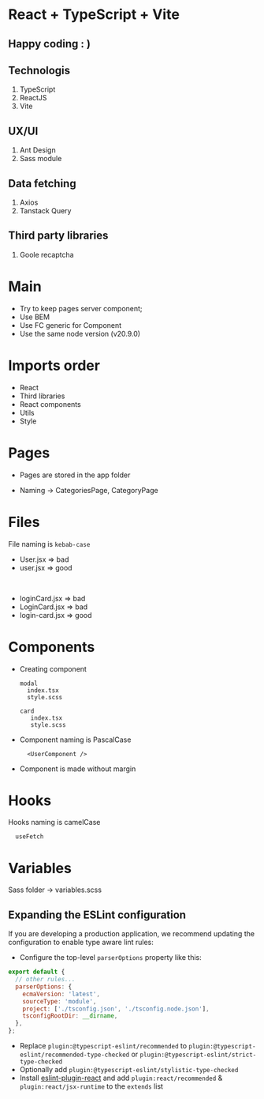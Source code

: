 # React + TypeScript + Vite

## Happy coding : )

## Technologis

1. TypeScript
2. ReactJS
3. Vite

## UX/UI

1. Ant Design
2. Sass module

## Data fetching

1. Axios
2. Tanstack Query

## Third party libraries

1. Goole recaptcha

# Main

- Try to keep pages server component;
- Use BEM
- Use FC generic for Component
- Use the same node version (v20.9.0)

# Imports order

- React
- Third libraries
- React components
- Utils
- Style

# Pages

- Pages are stored in the app folder

- Naming -> CategoriesPage, CategoryPage

# Files

File naming is `kebab-case`

- User.jsx => bad
- user.jsx => good

<br />

- loginCard.jsx => bad
- LoginCard.jsx => bad
- login-card.jsx => good

# Components

- Creating component

  ```
  modal
    index.tsx
    style.scss

  card
     index.tsx
     style.scss
  ```

- Component naming is PascalCase

  ```
    <UserComponent />
  ```

- Component is made without margin

# Hooks

Hooks naming is camelCase

```
  useFetch
```

# Variables

Sass folder -> variables.scss

## Expanding the ESLint configuration

If you are developing a production application, we recommend updating the configuration to enable type aware lint rules:

- Configure the top-level `parserOptions` property like this:

```js
export default {
  // other rules...
  parserOptions: {
    ecmaVersion: 'latest',
    sourceType: 'module',
    project: ['./tsconfig.json', './tsconfig.node.json'],
    tsconfigRootDir: __dirname,
  },
};
```

- Replace `plugin:@typescript-eslint/recommended` to `plugin:@typescript-eslint/recommended-type-checked` or `plugin:@typescript-eslint/strict-type-checked`
- Optionally add `plugin:@typescript-eslint/stylistic-type-checked`
- Install [eslint-plugin-react](https://github.com/jsx-eslint/eslint-plugin-react) and add `plugin:react/recommended` & `plugin:react/jsx-runtime` to the `extends` list
